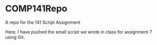# COMP141Repo
A repo for the 141 Script Assignment


Here, I have pushed the small script we wrote in class for assignment 7 using Git.
